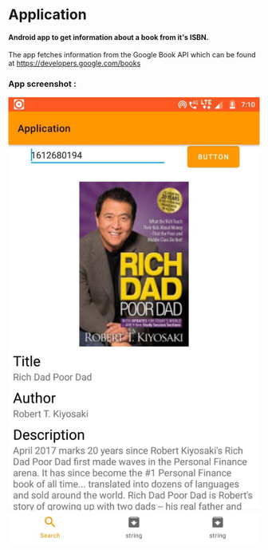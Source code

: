 # Application
#### Android app to get information about a book from it's ISBN.
The app fetches information from the Google Book API which can be found at https://developers.google.com/books


### App screenshot : 

![Alt text](screenshot.jpg?raw=true "Screenshot")
